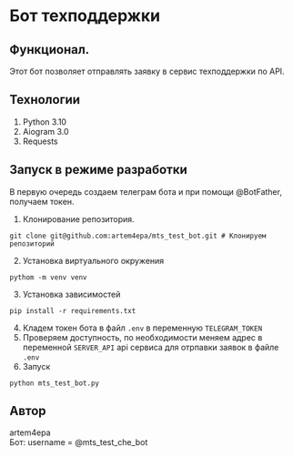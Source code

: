 # Бот техподдержки
## Функционал.
Этот бот позволяет отправлять заявку в сервис техподдержки по API. 
## Технологии  
1. Python 3.10
2. Aiogram 3.0
3. Requests

## Запуск в режиме разработки
В первую очередь создаем телеграм бота и при помощи @BotFather, получаем токен.
1. Клонирование репозитория.  
```
git clone git@github.com:artem4epa/mts_test_bot.git # Клонируем репозиторий
```
2. Установка виртуального окружения
```
pythom -m venv venv
```
3. Установка зависимостей
```
pip install -r requirements.txt
```
4. Кладем токен бота в файл ```.env``` в переменную ```TELEGRAM_TOKEN```
5. Проверяем доступность, по необходимости меняем адрес в переменной ```SERVER_API``` api сервиса для отрпавки заявок в файле ```.env``` 
3. Запуск 
```
python mts_test_bot.py
```

## Автор
artem4epa  
Бот: username = @mts_test_che_bot